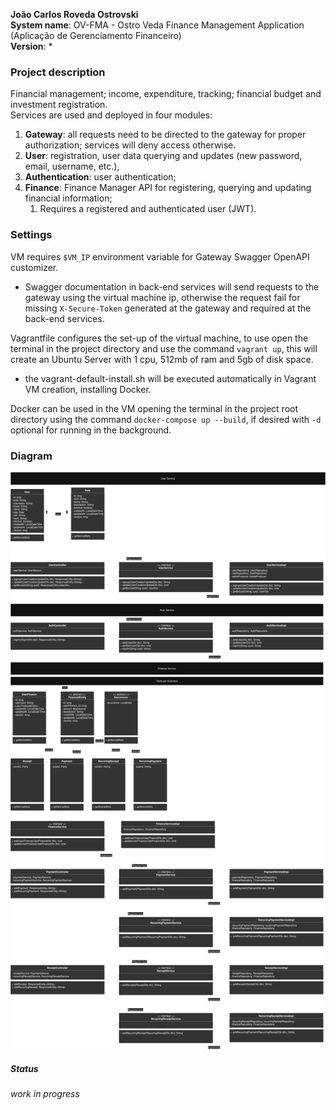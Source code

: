 **João Carlos Roveda Ostrovski**</br>
**System name**: OV-FMA \- Ostro Veda Finance Management Application (Aplicação de Gerenciamento Financeiro)  
**Version**: *

### Project description
Financial management; income, expenditure, tracking; financial budget and investment registration.  
Services are used and deployed in four modules:

1. **Gateway**: all requests need to be directed to the gateway for proper authorization; services will deny access otherwise.
2. **User**: registration, user data querying and updates (new password, email, username, etc.),
3. **Authentication**: user authentication;
4. **Finance**: Finance Manager API for registering, querying and updating financial information;
    1. Requires a registered and authenticated user (JWT).

### Settings
VM requires `$VM_IP` environment variable for Gateway Swagger OpenAPI customizer.
- Swagger documentation in back-end services will send requests to the gateway using the virtual machine ip, otherwise the request fail for missing `X-Secure-Token` generated at the gateway and required at the back-end services.

Vagrantfile configures the set-up of the virtual machine, to use open the terminal in the project directory and use the command `vagrant up`, this will create an Ubuntu Server with 1 cpu, 512mb of ram and 5gb of disk space.<br/>
- the vagrant-default-install.sh will be executed automatically in Vagrant VM creation, installing Docker.

Docker can be used in the VM opening the terminal in the project root directory using the command `docker-compose up --build`, if desired with `-d` optional for running in the background.</br>

### Diagram
![diagram.png](docs/diagram.png)

##### Status
_work in progress_